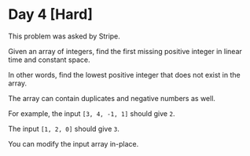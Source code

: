 # Day 4 \[Hard\]

This problem was asked by Stripe.

Given an array of integers, find the first missing positive integer in linear time and constant space.

In other words, find the lowest positive integer that does not exist in the array.

The array can contain duplicates and negative numbers as well.

For example, the input `[3, 4, -1, 1]` should give `2`.

The input `[1, 2, 0]` should give `3`.

You can modify the input array in-place.